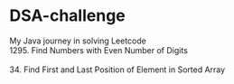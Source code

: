 # DSA-challenge
My Java journey in solving Leetcode
<br/>
  1295. Find Numbers with Even Number of Digits
<br/>
<br/>
  34. Find First and Last Position of Element in Sorted Array
<br/>

